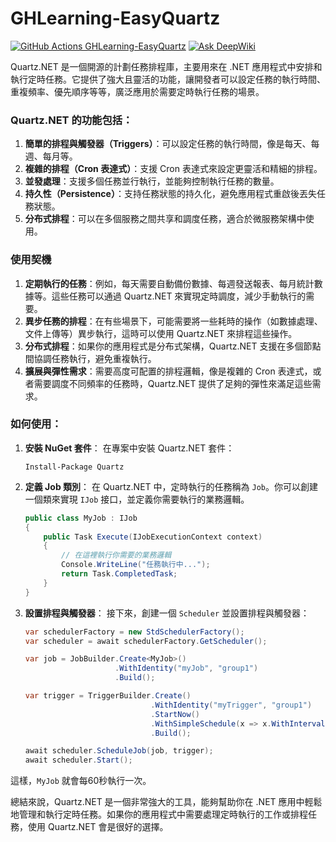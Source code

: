 # GHLearning-EasyQuartz
[![GitHub Actions GHLearning-EasyQuartz](https://github.com/gordon-hung/GHLearning-EasyQuartz/actions/workflows/dotnet.yml/badge.svg)](https://github.com/gordon-hung/GHLearning-EasyQuartz/actions/workflows/dotnet.yml) [![Ask DeepWiki](https://deepwiki.com/badge.svg)](https://deepwiki.com/gordon-hung/GHLearning-EasyQuartz)

Quartz.NET 是一個開源的計劃任務排程庫，主要用來在 .NET 應用程式中安排和執行定時任務。它提供了強大且靈活的功能，讓開發者可以設定任務的執行時間、重複頻率、優先順序等等，廣泛應用於需要定時執行任務的場景。

### Quartz.NET 的功能包括：
1. **簡單的排程與觸發器（Triggers）**：可以設定任務的執行時間，像是每天、每週、每月等。
2. **複雜的排程（Cron 表達式）**：支援 Cron 表達式來設定更靈活和精細的排程。
3. **並發處理**：支援多個任務並行執行，並能夠控制執行任務的數量。
4. **持久性（Persistence）**：支持任務狀態的持久化，避免應用程式重啟後丟失任務狀態。
5. **分布式排程**：可以在多個服務之間共享和調度任務，適合於微服務架構中使用。

### 使用契機
1. **定期執行的任務**：例如，每天需要自動備份數據、每週發送報表、每月統計數據等。這些任務可以通過 Quartz.NET 來實現定時調度，減少手動執行的需要。
2. **異步任務的排程**：在有些場景下，可能需要將一些耗時的操作（如數據處理、文件上傳等）異步執行，這時可以使用 Quartz.NET 來排程這些操作。
3. **分布式排程**：如果你的應用程式是分布式架構，Quartz.NET 支援在多個節點間協調任務執行，避免重複執行。
4. **擴展與彈性需求**：需要高度可配置的排程邏輯，像是複雜的 Cron 表達式，或者需要調度不同頻率的任務時，Quartz.NET 提供了足夠的彈性來滿足這些需求。

### 如何使用：
1. **安裝 NuGet 套件**：
   在專案中安裝 Quartz.NET 套件：
   ```
   Install-Package Quartz
   ```

2. **定義 Job 類別**：
   在 Quartz.NET 中，定時執行的任務稱為 `Job`。你可以創建一個類來實現 `IJob` 接口，並定義你需要執行的業務邏輯。
   ```csharp
   public class MyJob : IJob
   {
       public Task Execute(IJobExecutionContext context)
       {
           // 在這裡執行你需要的業務邏輯
           Console.WriteLine("任務執行中...");
           return Task.CompletedTask;
       }
   }
   ```

3. **設置排程與觸發器**：
   接下來，創建一個 `Scheduler` 並設置排程與觸發器：
   ```csharp
   var schedulerFactory = new StdSchedulerFactory();
   var scheduler = await schedulerFactory.GetScheduler();
   
   var job = JobBuilder.Create<MyJob>()
                       .WithIdentity("myJob", "group1")
                       .Build();
   
   var trigger = TriggerBuilder.Create()
                               .WithIdentity("myTrigger", "group1")
                               .StartNow()
                               .WithSimpleSchedule(x => x.WithIntervalInSeconds(60).RepeatForever())
                               .Build();
   
   await scheduler.ScheduleJob(job, trigger);
   await scheduler.Start();
   ```

這樣，`MyJob` 就會每60秒執行一次。

總結來說，Quartz.NET 是一個非常強大的工具，能夠幫助你在 .NET 應用中輕鬆地管理和執行定時任務。如果你的應用程式中需要處理定時執行的工作或排程任務，使用 Quartz.NET 會是很好的選擇。